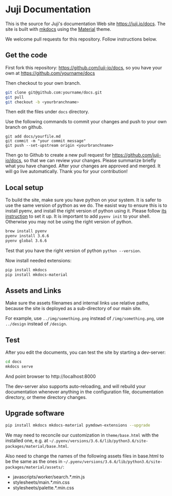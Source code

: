 # Juji Documentation

This is the source for Juji's documentation Web site https://juji.io/docs. The site is built with [mkdocs](https://www.mkdocs.org) using the [Material](https://squidfunk.github.io/mkdocs-material/) theme.

We welcome pull requests for this repository. Follow instructions below.

## Get the code

First fork this repository: https://github.com/juji-io/docs,  so you have your own at https://github.com/yourname/docs

Then checkout to your own branch.

```bash
git clone git@github.com:yourname/docs.git
git pull
git checkout -b <yourbranchname>

```
Then edit the files under `docs` directory.

Use the following commands to commit your changes and push to your own branch on github.

```
git add docs/yourfile.md
git commit -m "your commit message"
git push --set-upstream origin <yourbranchname>

```

Then go to Github to create a new pull request for https://github.com/juji-io/docs, so that we can review your changes. Please summarize briefly what you have changed. After your changes are approved and merged. It will go live automatically. Thank you for your contribution!

## Local setup

To build the site, make sure you have python on your system. It is safer to use the same version of python as we do. The easist way to ensure this is to install pyenv, and install the right version of python using it. Please follow [its instruction](https://github.com/pyenv/pyenv) to set it up. It is important to add `pyenv init` to your shell. Otherwise you may not be using the right version of python. 

```bash
brew install pyenv
pyenv install 3.6.6
pyenv global 3.6.6
```

Test that you have the right version of python `python --version`.

Now install needed extensions:

```bash
pip install mkdocs
pip install mkdocs-material
```

## Assets and Links

Make sure the assets filenames and internal links use relative paths, because the site is deployed as a sub-directory of our main site. 

For example, use `../img/something.png` instead of `/img/something.png`, use `../design` instead of `/design`.

## Test

After you edit the documents, you can test the site by starting a dev-server:

```bash
cd docs
mkdocs serve
```

And point browser to http://localhost:8000

The dev-server also supports auto-reloading, and will rebuild your documentation whenever anything in the configuration file, documentation directory, or theme directory changes.

## Upgrade software

```bash
pip install mkdocs mkdocs-material pymdown-extensions --upgrade
```

We may need to reconcile our customization in `theme/base.html` with the installed one, e.g. at `~/.pyenv/versions/3.6.6/lib/python3.6/site-packages/material/base.html`. 

Also need to change the names of the following assets files in base.html to be the same as the ones in `~/.pyenv/versions/3.6.6/lib/python3.6/site-packages/material/assets/`:

* javascripts/worker/search.*.min.js
* stylesheets/main.*.min.css
* stylesheets/palette.*.min.css

